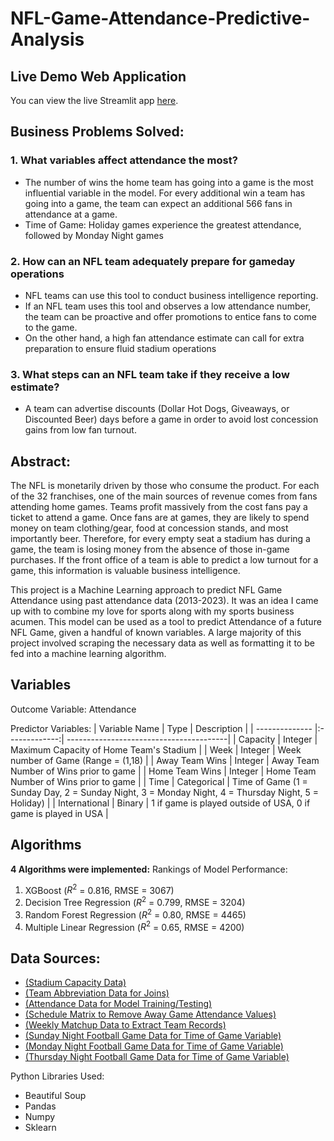 # NFL-Game-Attendance-Predictive-Analysis

## **Live Demo Web Application**
You can view the live Streamlit app [here](https://nfl-game-attendance-predictor.streamlit.app/).

## **Business Problems Solved**:
### 1. **What variables affect attendance the most?**
- The number of wins the home team has going into a game is the most influential variable in the model. For every additional win a team has going into a game, the team can expect an additional 566 fans in attendance at a game.
- Time of Game: Holiday games experience the greatest attendance, followed by Monday Night games

### 2. **How can an NFL team adequately prepare for gameday operations**
- NFL teams can use this tool to conduct business intelligence reporting. 
- If an NFL team uses this tool and observes a low attendance number, the team can be proactive and offer promotions to entice fans to come to the game.
- On the other hand, a high fan attendance estimate can call for extra preparation to ensure fluid stadium operations

### 3. **What steps can an NFL team take if they receive a low estimate?**
- A team can advertise discounts (Dollar Hot Dogs, Giveaways, or Discounted Beer) days before a game in order to avoid lost concession gains from low fan turnout.

## **Abstract**:
The NFL is monetarily driven by those who consume the product. For each of the 32 franchises, one of the main sources of revenue comes from fans attending home games. Teams profit massively from the cost fans pay a ticket to attend a game. Once fans are at games, they are likely to spend money on team clothing/gear, food at concession stands, and most importantly beer. Therefore, for every empty seat a stadium has during a game, the team is losing money from the absence of those in-game purchases. If the front office of a team is able to predict a low turnout for a game, this information is valuable business intelligence.

This project is a Machine Learning approach to predict NFL Game Attendance using past attendance data (2013-2023). It was an idea I came up with to combine my love for sports along with my sports business acumen. This model can be used as a tool to predict Attendance of a future NFL Game, given a handful of known variables. A large majority of this project involved scraping the necessary data as well as formatting it to be fed into a machine learning algorithm.

## Variables

Outcome Variable: Attendance

Predictor Variables:
| Variable Name  | Type          | Description                             |
| -------------- |:-------------:| ----------------------------------------|
| Capacity       | Integer       | Maximum Capacity of Home Team's Stadium |
| Week           | Integer       | Week number of Game (Range = (1,18)     |
| Away Team Wins | Integer       | Away Team Number of Wins prior to game  |
| Home Team Wins | Integer       | Home Team Number of Wins prior to game  |
| Time           | Categorical   | Time of Game (1 = Sunday Day, 2 = Sunday Night, 3 = Monday Night, 4 = Thursday Night, 5 = Holiday) |
| International  | Binary        | 1 if game is played outside of USA, 0 if game is played in USA |

## Algorithms

**4 Algorithms were implemented:**
Rankings of Model Performance:
1. XGBoost ($R^2$ = 0.816, RMSE = 3067)
2. Decision Tree Regression ($R^2$ = 0.799, RMSE = 3204)
3. Random Forest Regression ($R^2$ = 0.80, RMSE = 4465)
4. Multiple Linear Regression ($R^2$ = 0.65, RMSE = 4200)

## Data Sources:
- [(Stadium Capacity Data)](https://en.wikipedia.org/wiki/List_of_current_NFL_stadiums) 
- [(Team Abbreviation Data for Joins)](https://en.wikipedia.org/wiki/Wikipedia:WikiProject_National_Football_League/National_Football_League_team_abbreviations) 
- [(Attendance Data for Model Training/Testing)](https://www.pro-football-reference.com/years/2023/attendance.htm) 
- [(Schedule Matrix to Remove Away Game Attendance Values)](https://www.espn.com/nfl/schedulegrid/_/year/2023) 
- [(Weekly Matchup Data to Extract Team Records)](https://www.espn.com/nfl/scoreboard/_/week/1/year/2023/seasontype/2) 
- [(Sunday Night Football Game Data for Time of Game Variable)](https://www.nfl.com/schedules/sunday-night-football/2023)
- [(Monday Night Football Game Data for Time of Game Variable)](https://www.nfl.com/schedules/monday-night-football/2023) 
- [(Thursday Night Football Game Data for Time of Game Variable)](https://www.nfl.com/schedules/thursday-night-football/2023)


Python Libraries Used:
- Beautiful Soup
- Pandas
- Numpy
- Sklearn
